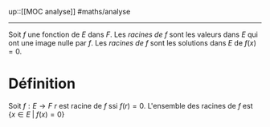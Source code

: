 up::[[MOC analyse]]
#maths/analyse

----
Soit $f$ une fonction de $E$ dans $F$.
Les _racines de $f$_ sont les valeurs dans $E$ qui ont une image nulle par $f$.
Les _racines de $f$_ sont les solutions dans $E$ de $f(x) = 0$.

# Définition
Soit $f : E \rightarrow F$
$r$ est racine de $f$ ssi $f(r) = 0$.
L'ensemble des racines de $f$ est $\{ x \in E \;|\; f(x) = 0 \}$




